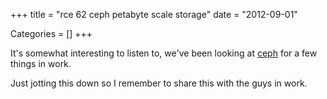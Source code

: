 +++
title = "rce 62 ceph petabyte scale storage"
date = "2012-09-01"


Categories = []
+++

It's somewhat interesting to listen to, we've been looking at
[ceph](http://www.ceph.com/) for a few things in work.

Just jotting this down so I remember to share this with the guys in work.
